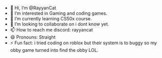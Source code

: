 - 👋 Hi, I’m @RayyanCat
- 👀 I’m interested in Gaming and coding games.
- 🌱 I’m currently learning CS50x course.
- 💞️ I’m looking to collaborate on i dont know yet.
- 📫 How to reach me discord: rayyancat
- 😄 Pronouns: Straight
- ⚡ Fun fact: i tried coding on roblox but their system is to buggy so my obby game turned into find the obby LOL.

<!---
RayyanCat/RayyanCat is a ✨ special ✨ repository because its `README.md` (this file) appears on your GitHub profile.
You can click the Preview link to take a look at your changes.
--->
